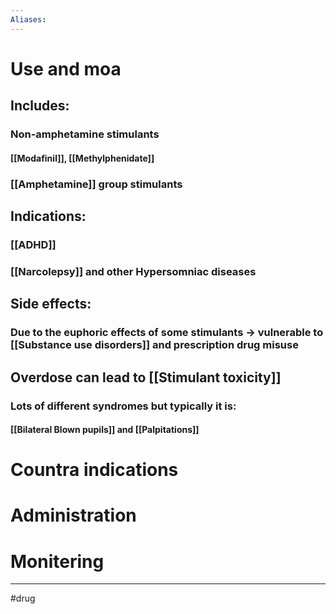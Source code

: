 ```yaml
---
Aliases:
---
```

# Use and moa
## Includes:
### Non-amphetamine stimulants
#### [[Modafinil]], [[Methylphenidate]]
### [[Amphetamine]] group stimulants
#### 
## Indications:
### [[ADHD]]
### [[Narcolepsy]] and other Hypersomniac diseases
## Side effects:
### Due to the euphoric effects of some stimulants -> vulnerable to [[Substance use disorders]] and prescription drug misuse
## Overdose can lead to [[Stimulant toxicity]]
### Lots of different syndromes but typically it is:
#### [[Bilateral Blown pupils]] and [[Palpitations]]
# Countra indications
# Administration 
# Monitering 

---
#drug 